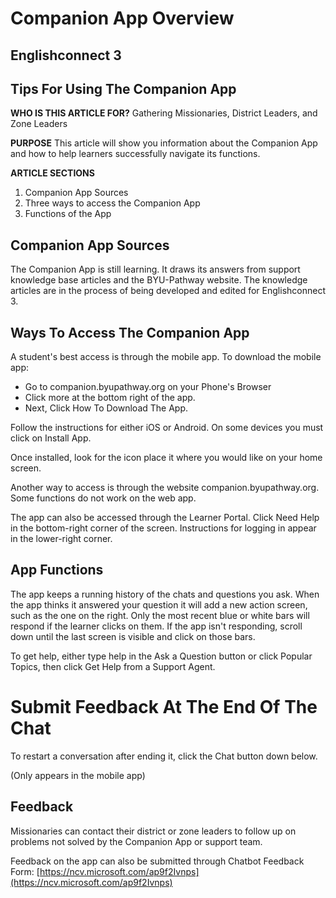 # Companion App Overview

## Englishconnect 3

## Tips For Using The Companion App

**WHO IS THIS ARTICLE FOR?**
Gathering Missionaries, District Leaders, and Zone Leaders

**PURPOSE**
This article will show you information about the Companion App and how to help learners successfully navigate its functions.

**ARTICLE SECTIONS**
1. Companion App Sources
2. Three ways to access the Companion App
3. Functions of the App

## Companion App Sources

The Companion App is still learning. It draws its answers from support knowledge base articles and the BYU-Pathway website. The knowledge articles are in the process of being developed and edited for Englishconnect 3.

## Ways To Access The Companion App

A student's best access is through the mobile app. To download the mobile app:
- Go to companion.byupathway.org on your Phone's Browser
- Click more at the bottom right of the app.
- Next, Click How To Download The App.

Follow the instructions for either iOS or Android. On some devices you must click on Install App.

Once installed, look for the icon place it where you would like on your home screen.

Another way to access is through the website companion.byupathway.org. Some functions do not work on the web app.

The app can also be accessed through the Learner Portal. Click Need Help in the bottom-right corner of the screen. Instructions for logging in appear in the lower-right corner.

## App Functions

The app keeps a running history of the chats and questions you ask. When the app thinks it answered your question it will add a new action screen, such as the one on the right. Only the most recent blue or white bars will respond if the learner clicks on them. If the app isn't responding, scroll down until the last screen is visible and click on those bars.

To get help, either type help in the Ask a Question button or click Popular Topics, then click Get Help from a Support Agent.

# Submit Feedback At The End Of The Chat

To restart a conversation after ending it, click the Chat button down below.

(Only appears in the mobile app)

## Feedback

Missionaries can contact their district or zone leaders to follow up on problems not solved by the Companion App or support team.

Feedback on the app can also be submitted through Chatbot Feedback Form: [https://ncv.microsoft.com/ap9f2Ivnps](https://ncv.microsoft.com/ap9f2Ivnps)

